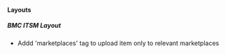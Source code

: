 
#### Layouts
##### BMC ITSM Layout
- Addd 'marketplaces' tag to upload item only to relevant marketplaces
